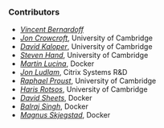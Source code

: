 ### Contributors

* [*Vincent Bernardoff*](https://github.com/vbmithr)
* [*Jon Crowcroft*](http://www.cl.cam.ac.uk/~jac22/), University of Cambridge
* [*David Kaloper*](https://github.com/pqwy), University of Cambridge
* [*Steven Hand*](http://www.cl.cam.ac.uk/~smh22/), University of Cambridge
* [*Martin Lucina*](https://github.com/mato), Docker
* [*Jon Ludlam*](http://jon.recoil.org/), Citrix Systems R&D
* [*Raphael Proust*](http://www.cl.cam.ac.uk/~rp452/), University of Cambridge
* [*Haris Rotsos*](http://www.cl.cam.ac.uk/~cr409/), University of Cambridge
* [*David Sheets*](https://github.com/dsheets), Docker
* [*Balraj Singh*](https://github.com/balrajsingh), Docker
* [*Magnus Skjegstad*](http://www.skjegstad.com/), Docker
